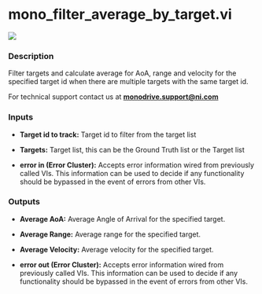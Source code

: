 # mono_filter_average_by_target.vi

<p class="img_container">
<img class="lg_img" src="../mono_filter_average_by_target.png"/>
</p>

### Description

Filter targets and calculate average for AoA, range and velocity for the specified target id when there are multiple targets with the same target id.

For technical support contact us at <b>monodrive.support@ni.com</b> 

### Inputs

- **Target id to track:**  Target id to filter from the target list
 

- **Targets:**  Target list, this can be the Ground Truth list or the Target
list
 

- **error in (Error Cluster):** Accepts error information wired from previously called VIs. This information can be used to decide if any functionality should be bypassed in the event of errors from other VIs. 

### Outputs

- **Average AoA:**  Average Angle of Arrival for the specified target.
 

- **Average Range:**  Average range for the specified target.
 

- **Average Velocity:**  Average velocity for the specified target.
 

- **error out (Error Cluster):** Accepts error information wired from previously called VIs. This information can be used to decide if any functionality should be bypassed in the event of errors from other VIs. 

<p>&nbsp;</p>
